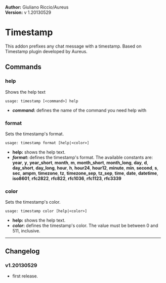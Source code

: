 **Author:** Giuliano Riccio/Aureus  
**Version:** v 1.20130529

# Timestamp #
This addon prefixes any chat message with a timestamp.
Based on Timestamp plugin developed by Aureus.

## Commands ##
### help ###
Shows the help text

```
usage: timestamp [<command>] help
```
* **_command_:** defines the name of the command you need help with

### format ###
Sets the timestamp's format.

```
usage: timestamp format [help|<color>]
```
* **help:** shows the help text.
* **_format_:** defines the timestamp's format. The available constants are: **year**, **y**, **year_short**, **month**, **m**, **month_short**, **month_long**, **day**, **d**, **day_short**, **day_long**, **hour**, **h**, **hour24**, **hour12**, **minute**, **min**, **second**, **s**, **sec**, **ampm**, **timezone**, **tz**, **timezone_sep**, **tz_sep**, **time**, **date**, **datetime**, **iso8601**, **rfc2822**, **rfc822**, **rfc1036**, **rfc1123**, **rfc3339**

### color ###
Sets the timestamp's color.

```
usage: timestamp color [help|<color>]
```
* **help:** shows the help text.
* **_color_:** defines the timestamp's color. The value must be between 0 and 511, inclusive.

----

## Changelog ##

### v1.20130529 ###
* first release.
